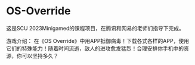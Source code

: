 # OS-Override
这是SCU 2023Minigamed的课程项目，在腾讯和网易的老师们指导下完成。

游戏介绍：
在《OS Override》中用APP抵御病毒！下载各式各样的APP，使用它们的特殊能力！随着时间流逝，敌人的进攻愈发猛烈！合理安排你手机中的资源，你可以坚持多久？

